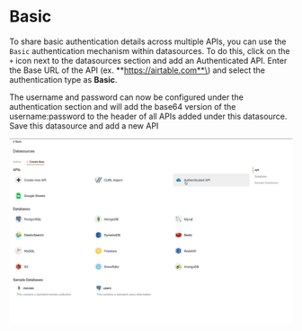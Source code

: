 # Basic

To share basic authentication details across multiple APIs, you can use the `Basic` authentication mechanism within datasources. To do this, click on the `+` icon next to the datasources section and add an Authenticated API. Enter the Base URL of the API \(ex. **https://airtable.com**\) and select the authentication type as **Basic**. 

The username and password can now be configured under the authentication section and will add the base64 version of the username:password to the header of all APIs added under this datasource. Save this datasource and add a new API

![](../../../.gitbook/assets/auth-api.gif)

